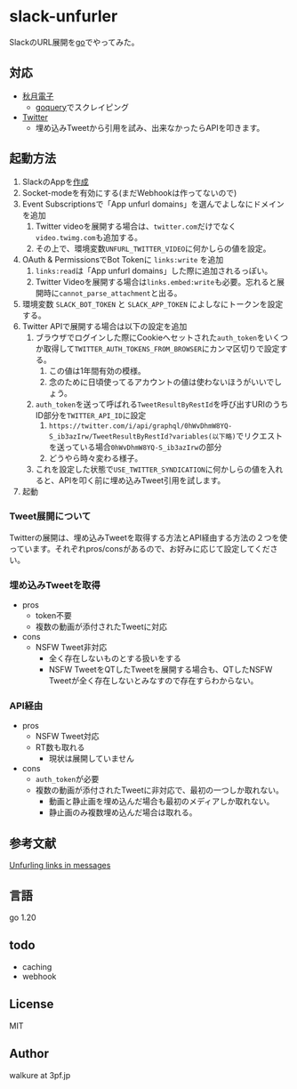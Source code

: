 # slack-unfurler

SlackのURL展開を[go](https://github.com/slack-go/slack)でやってみた。

## 対応

- [秋月電子](https://akizukidenshi.com/)
  - [goquery](https://github.com/PuerkitoBio/goquery)でスクレイピング
- [Twitter](https://twitter.com/)
  - 埋め込みTweetから引用を試み、出来なかったらAPIを叩きます。

## 起動方法

1. SlackのAppを[作成](https://api.slack.com/apps?new_app=1)
2. Socket-modeを有効にする(まだWebhookは作ってないので)
3. Event Subscriptionsで「App unfurl domains」を選んでよしなにドメインを追加
   1. Twitter videoを展開する場合は、`twitter.com`だけでなく`video.twimg.com`も追加する。
   2. その上で、環境変数`UNFURL_TWITTER_VIDEO`に何かしらの値を設定。
4. OAuth & PermissionsでBot Tokenに `links:write` を追加
   1. `links:read`は「App unfurl domains」した際に追加されるっぽい。
   2. Twitter Videoを展開する場合は`links.embed:write`も必要。忘れると展開時に`cannot_parse_attachment`と出る。
5. 環境変数 `SLACK_BOT_TOKEN` と `SLACK_APP_TOKEN` によしなにトークンを設定する。
6. Twitter APIで展開する場合は以下の設定を追加
   1. ブラウザでログインした際にCookieへセットされた`auth_token`をいくつか取得して`TWITTER_AUTH_TOKENS_FROM_BROWSER`にカンマ区切りで設定する。
      1. この値は1年間有効の模様。
      2. 念のために日頃使ってるアカウントの値は使わないほうがいいでしょう。
   2. `auth_token`を送って呼ばれる`TweetResultByRestId`を呼び出すURIのうちID部分を`TWITTER_API_ID`に設定
      1. `https://twitter.com/i/api/graphql/0hWvDhmW8YQ-S_ib3azIrw/TweetResultByRestId?variables(以下略)`でリクエストを送っている場合`0hWvDhmW8YQ-S_ib3azIrw`の部分
      2. どうやら時々変わる様子。
   3. これを設定した状態で`USE_TWITTER_SYNDICATION`に何かしらの値を入れると、APIを叩く前に埋め込みTweet引用を試します。
7. 起動

### Tweet展開について

Twitterの展開は、埋め込みTweetを取得する方法とAPI経由する方法の２つを使っています。それぞれpros/consがあるので、お好みに応じて設定してください。

### 埋め込みTweetを取得

- pros
  - token不要
  - 複数の動画が添付されたTweetに対応
- cons
  - NSFW Tweet非対応
    - 全く存在しないものとする扱いをする
    - NSFW TweetをQTしたTweetを展開する場合も、QTしたNSFW Tweetが全く存在しないとみなすので存在すらわからない。

### API経由

- pros
  - NSFW Tweet対応
  - RT数も取れる
    - 現状は展開していません
- cons
  - `auth_token`が必要
  - 複数の動画が添付されたTweetに非対応で、最初の一つしか取れない。
    - 動画と静止画を埋め込んだ場合も最初のメディアしか取れない。
    - 静止画のみ複数埋め込んだ場合は取れる。

## 参考文献

[Unfurling links in messages](https://api.slack.com/reference/messaging/link-unfurling)

## 言語

go 1.20

## todo

- caching
- webhook

## License

MIT

## Author

walkure at 3pf.jp
